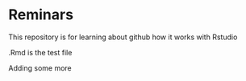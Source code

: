 # Reminars

This repository is for learning about github how it works with Rstudio

.Rmd is the test file

Adding some more